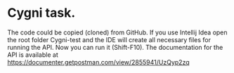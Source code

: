 # Cygni task.
The code could be copied (cloned) from GitHub. If you use Intellij Idea open the root folder Cygni-test and the IDE will create all necessary files for running the API. 
Now you can run it (Shift-F10).
The documentation for the API is available at https://documenter.getpostman.com/view/2855941/UzQyp2zq
